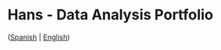 # Hans - Data Analysis Portfolio 
([Spanish](https://github.com/HansAllTech/Hans_Data_Analysis_Portfolio/blob/main/Proyectos.md#tabla-de-contenido-es--en) | [English](https://github.com/HansAllTech/Hans_Data_Analysis_Portfolio/blob/main/Projects.md#table-of-content-es--en))                                         
                                                                                                                                                           
                                                                                  
                                                                                     
                                                         
                                     
                     
                                        
          
           
    
   
 
  
